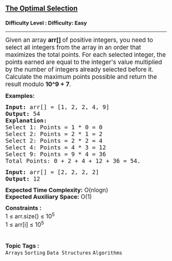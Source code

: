 <h2><a href="https://www.geeksforgeeks.org/problems/the-optimal-selection5413/1?page=1&difficulty=Easy&sortBy=difficulty">The Optimal Selection</a></h2><h3>Difficulty Level : Difficulty: Easy</h3><hr><div class="problems_problem_content__Xm_eO"><p><span style="font-size: 14pt;">Given an array <strong>arr[] </strong>of positive integers, you need to select all integers from the array in an order that maximizes the total points. For each selected integer, the points earned are equal to the integer's value multiplied by the number of integers already selected before it. Calculate the maximum points possible and return the result modulo </span><span class="katex"><strong><span class="katex-mathml" style="font-size: 14pt;">10^9 + 7</span></strong><span class="katex-html" aria-hidden="true"><span class="base"><span style="font-size: 14pt;"><span class="mord">.</span></span></span></span></span></p>
<p><span style="font-size: 18px;"><strong>Examples:</strong></span></p>
<pre><span style="font-size: 18px;"><strong style="font-size: 18px;">Input:</strong><span style="font-size: 18px;"> arr[] = [1, 2, 2, 4, 9]
</span><strong style="font-size: 18px;">Output:</strong><span style="font-size: 18px;"> 54
</span><strong style="font-size: 18px;">Explanation:</strong><span style="font-size: 18px;">
Select 1: Points = 1 * 0 = 0
Select 2: Points = 2 * 1 = 2
Select 2: Points = 2 * 2 = 4
Select 4: Points = 4 * 3 = 12
Select 9: Points = 9 * 4 = 36
Total Points: 0 + 2 + 4 + 12 + 36 = 54.</span></span></pre>
<pre><span style="font-size: 18px;"><strong>Input:</strong> arr[] = [2, 2, 2, 2] <strong>
Output:</strong> 12 </span></pre>
<p><span style="font-size: 18px;"><strong>Expected Time Complexity:</strong> O(nlogn)<br><strong>Expected Auxiliary Space:</strong> O(1)</span></p>
<p><span style="font-size: 18px;"><strong>Constraints :</strong><br>1 ≤ arr.size() ≤ 10<sup>5</sup><br>1 ≤ arr[i] ≤ 10<sup>5</sup></span></p></div><br><p><span style=font-size:18px><strong>Topic Tags : </strong><br><code>Arrays</code>&nbsp;<code>Sorting</code>&nbsp;<code>Data Structures</code>&nbsp;<code>Algorithms</code>&nbsp;